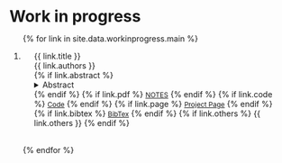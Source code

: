 <h1 id="publications" style="margin: 2px 0px 10px;">Work in progress</h1>

<div class="workinprogress">
<ol class="bibliography">

{% for link in site.data.workinprogress.main %}

<li>
<div class="pub-row">
  <div class="col-sm-9" style="position: relative;padding-right: 15px;padding-left: 20px;">
      <div class="title">{{ link.title }}</div>
      <div class="author">{{ link.authors }}</div>
    <div class="links">
      {% if link.abstract %}
      <details>
        <summary>Abstract </summary>
          <a link.abstract ><\a>
      </details>
      {% endif %}
      {% if link.pdf %}
      <a href="{{ link.pdf }}" class="btn btn-sm z-depth-0" role="button" target="_blank" style="font-size:12px;">NOTES</a>
      {% endif %}
      {% if link.code %} 
      <a href="{{ link.code }}" class="btn btn-sm z-depth-0" role="button" target="_blank" style="font-size:12px;">Code</a>
      {% endif %}
      {% if link.page %} 
      <a href="{{ link.page }}" class="btn btn-sm z-depth-0" role="button" target="_blank" style="font-size:12px;">Project Page</a>
      {% endif %}
      {% if link.bibtex %} 
      <a href="{{ link.bibtex }}" class="btn btn-sm z-depth-0" role="button" target="_blank" style="font-size:12px;">BibTex</a>
      {% endif %}
      {% if link.others %} 
      {{ link.others }}
      {% endif %}
    </div>
  </div>
</div>
</li>

<br>

{% endfor %}

</ol>
</div>
